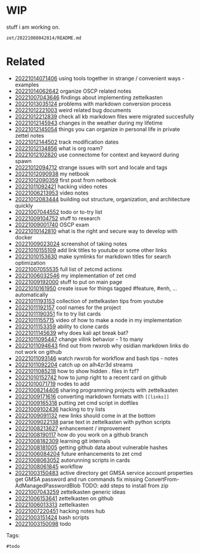 # WIP

stuff i am working on.

` zet/20221008042814/README.md `

# Related

- [20221014071406](/zet/20221014071406/README.md) using tools together in strange / convenient ways - examples
- [20221014062642](/zet/20221014062642/README.md) organize OSCP related notes
- [20221007043646](/zet/20221007043646/README.md) findings about implementing zettelkasten
- [20221013035124](/zet/20221013035124/README.md) problems with markdown conversion process
- [20221012221003](/zet/20221012221003/README.md) weird related bug documents
- [20221012212839](/zet/20221012212839/README.md) check all kb markdown files were migrated succesfully
- [20221012145943](/zet/20221012145943/README.md) changes in the weather during my lifetime
- [20221012145054](/zet/20221012145054/README.md) things you can organize in personal life in private zettel notes
- [20221012144502](/zet/20221012144502/README.md) track modification dates
- [20221012134856](/zet/20221012134856/README.md) what is org roam?
- [20221012102820](/zet/20221012102820/README.md) use connectome for context and keyword during spawn
- [20221012094712](/zet/20221012094712/README.md) strange issues with sort and locale and tags
- [20221012090938](/zet/20221012090938/README.md) my netbook
- [20221012090359](/zet/20221012090359/README.md) first post from netbook
- [20221011092421](/zet/20221011092421/README.md) hacking video notes
- [20221006213953](/zet/20221006213953/README.md) video notes
- [20221012083444](/zet/20221012083444/README.md) building out structure, organization, and architecture quickly
- [20221007044552](/zet/20221007044552/README.md) todo or to-try list
- [20221009104752](/zet/20221009104752/README.md) stuff to research
- [20221009001740](/zet/20221009001740/README.md) OSCP exam
- [20221010142810](/zet/20221010142810/README.md) what is the right and secure way to develop with docker
- [20221009023024](/zet/20221009023024/README.md) screenshot of taking notes
- [20221010155109](/zet/20221010155109/README.md) add link titles to youtube or some other links
- [20221010153630](/zet/20221010153630/README.md) make symlinks for markdown titles for search optimization
- [20221007055535](/zet/20221007055535/README.md) full list of zetcmd actions
- [20221006032546](/zet/20221006032546/README.md) my implementation of zet cmd
- [20221009192000](/zet/20221009192000/README.md) stuff to put on main page
- [20221010161950](/zet/20221010161950/README.md) create issue for things tagged #feature, #enh, ... automatically
- [20221011193153](/zet/20221011193153/README.md) collection of zettelkasten tips from youtube
- [20221011192157](/zet/20221011192157/README.md) cool names for the project
- [20221011190351](/zet/20221011190351/README.md) fix to try list cards
- [20221011155715](/zet/20221011155715/README.md) video of how to make a node in my implementation
- [20221011153359](/zet/20221011153359/README.md) ability to clone cards
- [20221011145639](/zet/20221011145639/README.md) why does kali apt break bat?
- [20221011095447](/zet/20221011095447/README.md) change vilink behavior - 1 to many
- [20221011094643](/zet/20221011094643/README.md) find out from rwxrob why osidian markdown links do not work on github
- [20221011093146](/zet/20221011093146/README.md) watch rwxrob for workflow and bash tips - notes
- [20221011092204](/zet/20221011092204/README.md) catch up on alh4zr3d streams
- [20221011085218](/zet/20221011085218/README.md) how to show hidden . files in fzf?
- [20221010152742](/zet/20221010152742/README.md) how to jump right to a recent card on github
- [20221010071719](/zet/20221010071719/README.md) nodes to add
- [20221008214406](/zet/20221008214406/README.md) sharing programming projects with zettelkasten
- [20221009171616](/zet/20221009171616/README.md) converting markdown formats with `[[links]]`
- [20221009165318](/zet/20221009165318/README.md) putting zet cmd script in dotfiles
- [20221009102436](/zet/20221009102436/README.md) hacking to try lists
- [20221009091132](/zet/20221009091132/README.md) new links should come in at the bottom
- [20221009022138](/zet/20221009022138/README.md) parse text in zettelkasten with python scripts
- [20221008213627](/zet/20221008213627/README.md) enhancement / improvement
- [20221008190117](/zet/20221008190117/README.md) how do you work on a github branch
- [20221008182309](/zet/20221008182309/README.md) learning git internals
- [20221008181005](/zet/20221008181005/README.md) getting github data about vulnerable hashes
- [20221006084204](/zet/20221006084204/README.md) future enhancements to zet cmd
- [20221008063052](/zet/20221008063052/README.md) autorunning scripts in cards
- [20221008061845](/zet/20221008061845/README.md) workflow
- [20221003150483](/zet/20221003150483/README.md) active directory get GMSA service account properties get GMSA password and run commands fix missing ConvertFrom-AdManagedPasswordBlob TODO: add steps to install from zip
- [20221007043259](/zet/20221007043259/README.md) zettelkasten generic ideas
- [20221006153641](/zet/20221006153641/README.md) zettelkasten on github
- [20221006013313](/zet/20221006013313/README.md) zettelkasten
- [20221007220451](/zet/20221007220451/README.md) hacking notes hub
- [20221003151424](/zet/20221003151424/README.md) bash scripts
- [20221003150098](/zet/20221003150098/README.md) todo

Tags:

    #todo
